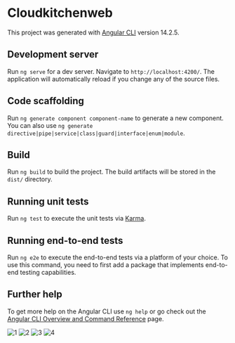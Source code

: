 # Cloudkitchenweb

This project was generated with [Angular CLI](https://github.com/angular/angular-cli) version 14.2.5.

## Development server

Run `ng serve` for a dev server. Navigate to `http://localhost:4200/`. The application will automatically reload if you change any of the source files.

## Code scaffolding

Run `ng generate component component-name` to generate a new component. You can also use `ng generate directive|pipe|service|class|guard|interface|enum|module`.

## Build

Run `ng build` to build the project. The build artifacts will be stored in the `dist/` directory.

## Running unit tests

Run `ng test` to execute the unit tests via [Karma](https://karma-runner.github.io).

## Running end-to-end tests

Run `ng e2e` to execute the end-to-end tests via a platform of your choice. To use this command, you need to first add a package that implements end-to-end testing capabilities.

## Further help

To get more help on the Angular CLI use `ng help` or go check out the [Angular CLI Overview and Command Reference](https://angular.io/cli) page.

![1](https://user-images.githubusercontent.com/92145567/213021429-12c729c9-0149-4557-aa7b-0c02c12e565a.png)
![2](https://user-images.githubusercontent.com/92145567/213021492-d423b858-3793-47af-9c07-a3dd793aa0ca.png)
![3](https://user-images.githubusercontent.com/92145567/213021502-3a1e7cca-be9b-44be-995c-1459fd95522c.png)
![4](https://user-images.githubusercontent.com/92145567/213021509-a8eed11a-6a60-49e8-8a35-a0ef2128feb8.png)



